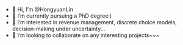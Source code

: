 - 👋 Hi, I’m @HongyuanLin
- 🌱 I’m currently pursuing a PhD degree:)
- 👀 I’m interested in revenue management, discrete choice models, decision-making under uncertainty...
- 💞️ I’m looking to collaborate on any interesting projects~~~

<!---
HongyuanLin/HongyuanLin is a ✨ special ✨ repository because its `README.md` (this file) appears on your GitHub profile.
You can click the Preview link to take a look at your changes.
--->
